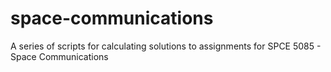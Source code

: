 # space-communications

A series of scripts for calculating solutions to assignments for SPCE 5085 - Space Communications
